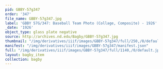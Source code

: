 ```yaml
---
pid: GBBY-57g347
order: '347'
file_name: GBBY-57g347.jpg
label: 'GBBY 57G/347: Baseball Team Photo (Collage, Composite) - 1926'
_date: '1926'
object_type: glass plate negative
source: http://archives.nd.edu/Bagby/GBBY-57g347.jpg
thumbnail: "/img/derivatives/iiif/images/GBBY-57g347/full/250,/0/default.jpg"
manifest: "/img/derivatives/iiif/images/GBBY-57g347/manifest.json"
full: "/img/derivatives/iiif/images/GBBY-57g347/full/1140,/0/default.jpg"
layout: bagby_item
collection: bagby
---
```

